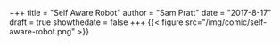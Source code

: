 +++
title = "Self Aware Robot"
author = "Sam Pratt"
date = "2017-8-17"
draft = true
showthedate = false
+++
{{< figure src="/img/comic/self-aware-robot.png" >}}